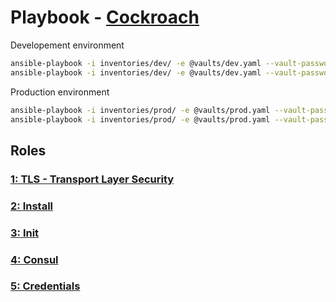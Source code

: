 # Playbook - [Cockroach](.)

Developement environment

```sh
ansible-playbook -i inventories/dev/ -e @vaults/dev.yaml --vault-password-file=.dev_ansible_vault_pass playbooks/cockroach/cockroach.yaml
ansible-playbook -i inventories/dev/ -e @vaults/dev.yaml --vault-password-file=.dev_ansible_vault_pass playbooks/public_gateway/public_gateway.yaml --tags configure
```

Production environment

```sh
ansible-playbook -i inventories/prod/ -e @vaults/prod.yaml --vault-password-file=.prod_ansible_vault_pass playbooks/cockroach/cockroach.yaml
ansible-playbook -i inventories/prod/ -e @vaults/prod.yaml --vault-password-file=.prod_ansible_vault_pass playbooks/public_gateway/public_gateway.yaml --tags configure
```

## Roles

### [1: TLS - Transport Layer Security](./tls/)

### [2: Install](./install/)

### [3: Init](./init/)

### [4: Consul](./consul/)

### [5: Credentials](./credentials/)
